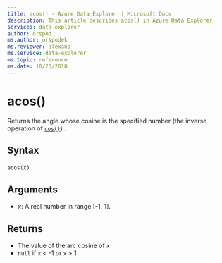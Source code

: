 ```yaml
---
title: acos() - Azure Data Explorer | Microsoft Docs
description: This article describes acos() in Azure Data Explorer.
services: data-explorer
author: orspod
ms.author: orspodek
ms.reviewer: alexans
ms.service: data-explorer
ms.topic: reference
ms.date: 10/23/2018
---
```

# acos()

Returns the angle whose cosine is the specified number (the inverse operation of [`cos()`](cosfunction.md)) .

## Syntax

`acos(`*x*`)`

## Arguments

* *x*: A real number in range [-1, 1].

## Returns

* The value of the arc cosine of `x`
* `null` if `x` < -1 or `x` > 1